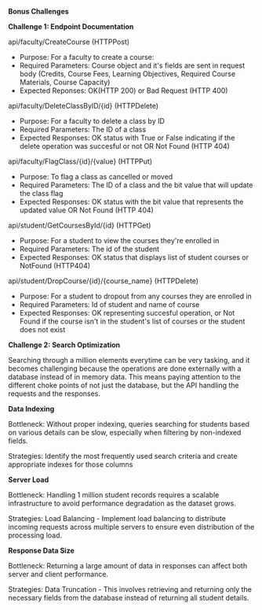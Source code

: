 **Bonus Challenges**


**Challenge 1: Endpoint Documentation**

api/faculty/CreateCourse (HTTPPost)
 - Purpose: For a faculty to create a course:
 - Required Parameters: Course object and it's fields are sent in request body (Credits, Course Fees, Learning Objectives, Required Course Materials, Course Capacity)
 - Expected Reponses: OK(HTTP 200) or Bad Request (HTTP 400)

api/faculty/DeleteClassByID/{id} (HTTPDelete)
 - Purpose: For a faculty to delete a class by ID
 - Required Parameters: The ID of a class
 - Expected Responses: OK status with True or False indicating if the delete operation was succesful or not OR Not Found (HTTP 404)

api/faculty/FlagClass/{id}/{value} (HTTPPut)
 - Purpose: To flag a class as cancelled or moved
 - Required Parameters: The ID of a class and the bit value that will update the class flag
 - Expected Responses: OK status with the bit value that represents the updated value OR Not Found (HTTP 404)

api/student/GetCoursesById/{id} (HTTPGet)
 - Purpose: For a student to view the courses they're enrolled in
 - Required Parameters: The id of the student
 - Expected Responses: OK status that displays list of student courses or NotFound (HTTP404)

api/student/DropCourse/{id}/{course_name} (HTTPDelete)
 - Purpose: For a student to dropout from any courses they are enrolled in
 - Required Parameters: Id of student and name of course
 - Expected Responses: OK representing succesful operation, or Not Found if the course isn't in the student's list of courses or the student does not exist


**Challenge 2: Search Optimization**

Searching through a million elements everytime can be very tasking, and it becomes challenging because the operations are done externally with a database instead of in memory data. This means paying attention to the different choke points of not just the database, but the API handling the requests and the responses.


**Data Indexing**

Bottleneck: Without proper indexing, queries searching for students based on various details can be slow, especially when filtering by non-indexed fields.

Strategies: Identify the most frequently used search criteria and create appropriate indexes for those columns

**Server Load**

Bottleneck: Handling 1 million student records requires a scalable infrastructure to avoid performance degradation as the dataset grows.

Strategies: Load Balancing - Implement load balancing to distribute incoming requests across multiple servers to ensure even distribution of the processing load.

**Response Data Size**

Bottleneck: Returning a large amount of data in responses can affect both server and client performance.

Strategies: Data Truncation - This involves retrieving and returning only the necessary fields from the database instead of returning all student details.
